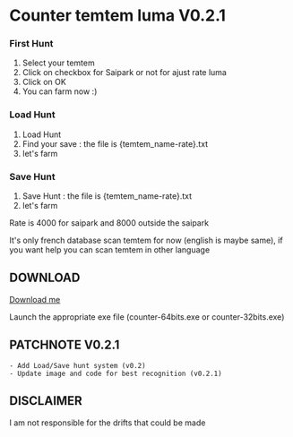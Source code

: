 # Counter temtem luma V0.2.1

### First Hunt
1. Select your temtem
2. Click on checkbox for Saipark or not for ajust rate luma
3. Click on OK
4. You can farm now :)

### Load Hunt
1. Load Hunt
3. Find your save : the file is {temtem_name-rate}.txt
2. let's farm

### Save Hunt
1. Save Hunt : the file is {temtem_name-rate}.txt
2. let's farm

Rate is 4000 for saipark and 8000 outside the saipark

It's only french database scan temtem for now (english is maybe same), if you want help you can scan temtem in other language

## DOWNLOAD

[Download me](https://github.com/Hrodwolff/Counter-temtem-luma/archive/master.zip)

Launch the appropriate exe file (counter-64bits.exe or counter-32bits.exe)

## PATCHNOTE V0.2.1

```
- Add Load/Save hunt system (v0.2)
- Update image and code for best recognition (v0.2.1)
```

## DISCLAIMER

I am not responsible for the drifts that could be made

